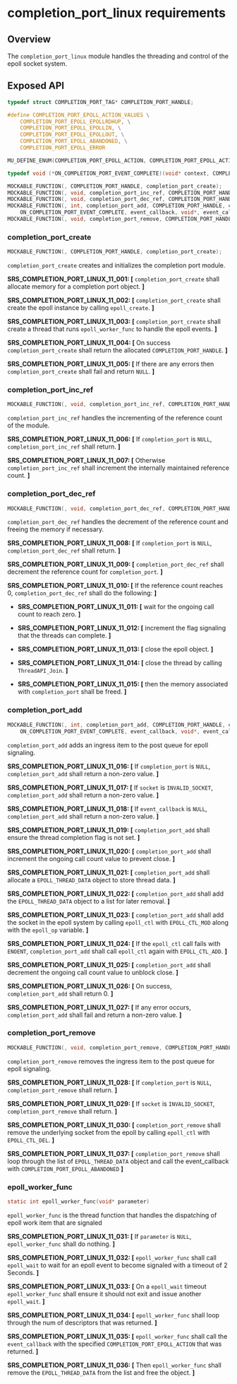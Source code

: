 # completion_port_linux requirements

## Overview

The `completion_port_linux` module handles the threading and control of the epoll socket system.

## Exposed API

```C
typedef struct COMPLETION_PORT_TAG* COMPLETION_PORT_HANDLE;

#define COMPLETION_PORT_EPOLL_ACTION_VALUES \
    COMPLETION_PORT_EPOLL_EPOLLRDHUP, \
    COMPLETION_PORT_EPOLL_EPOLLIN, \
    COMPLETION_PORT_EPOLL_EPOLLOUT, \
    COMPLETION_PORT_EPOLL_ABANDONED, \
    COMPLETION_PORT_EPOLL_ERROR

MU_DEFINE_ENUM(COMPLETION_PORT_EPOLL_ACTION, COMPLETION_PORT_EPOLL_ACTION_VALUES)

typedef void (*ON_COMPLETION_PORT_EVENT_COMPLETE)(void* context, COMPLETION_PORT_EPOLL_ACTION epoll_action);

MOCKABLE_FUNCTION(, COMPLETION_PORT_HANDLE, completion_port_create);
MOCKABLE_FUNCTION(, void, completion_port_inc_ref, COMPLETION_PORT_HANDLE, completion_port);
MOCKABLE_FUNCTION(, void, completion_port_dec_ref, COMPLETION_PORT_HANDLE, completion_port);
MOCKABLE_FUNCTION(, int, completion_port_add, COMPLETION_PORT_HANDLE, completion_port, int, epoll_op, SOCKET_HANDLE, socket,
    ON_COMPLETION_PORT_EVENT_COMPLETE, event_callback, void*, event_callback_ctx);
MOCKABLE_FUNCTION(, void, completion_port_remove, COMPLETION_PORT_HANDLE, completion_port, SOCKET_HANDLE, socket);
```

### completion_port_create

```C
MOCKABLE_FUNCTION(, COMPLETION_PORT_HANDLE, completion_port_create);
```

`completion_port_create` creates and initializes the completion port module.

**SRS_COMPLETION_PORT_LINUX_11_001: [** `completion_port_create` shall allocate memory for a completion port object. **]**

**SRS_COMPLETION_PORT_LINUX_11_002: [** `completion_port_create` shall create the epoll instance by calling `epoll_create`. **]**

**SRS_COMPLETION_PORT_LINUX_11_003: [** `completion_port_create` shall create a thread that runs `epoll_worker_func` to handle the epoll events. **]**

**SRS_COMPLETION_PORT_LINUX_11_004: [** On success `completion_port_create` shall return the allocated `COMPLETION_PORT_HANDLE`. **]**

**SRS_COMPLETION_PORT_LINUX_11_005: [** If there are any errors then `completion_port_create` shall fail and return `NULL`. **]**

### completion_port_inc_ref

```C
MOCKABLE_FUNCTION(, void, completion_port_inc_ref, COMPLETION_PORT_HANDLE, completion_port);
```

`completion_port_inc_ref` handles the incrementing of the reference count of the module.

**SRS_COMPLETION_PORT_LINUX_11_006: [** If `completion_port` is `NULL`, `completion_port_inc_ref` shall return. **]**

**SRS_COMPLETION_PORT_LINUX_11_007: [** Otherwise `completion_port_inc_ref` shall increment the internally maintained reference count. **]**

### completion_port_dec_ref

```C
MOCKABLE_FUNCTION(, void, completion_port_dec_ref, COMPLETION_PORT_HANDLE, completion_port);
```

`completion_port_dec_ref` handles the decrement of the reference count and freeing the memory if necessary.

**SRS_COMPLETION_PORT_LINUX_11_008: [** If `completion_port` is `NULL`, `completion_port_dec_ref` shall return. **]**

**SRS_COMPLETION_PORT_LINUX_11_009: [** `completion_port_dec_ref` shall decrement the reference count for `completion_port`. **]**

**SRS_COMPLETION_PORT_LINUX_11_010: [** If the reference count reaches 0, `completion_port_dec_ref` shall do the following: **]**

- **SRS_COMPLETION_PORT_LINUX_11_011: [** wait for the ongoing call count to reach zero. **]**

- **SRS_COMPLETION_PORT_LINUX_11_012: [** increment the flag signaling that the threads can complete. **]**

- **SRS_COMPLETION_PORT_LINUX_11_013: [** close the epoll object. **]**

- **SRS_COMPLETION_PORT_LINUX_11_014: [** close the thread by calling `ThreadAPI_Join`. **]**

- **SRS_COMPLETION_PORT_LINUX_11_015: [** then the memory associated with `completion_port` shall be freed. **]**

### completion_port_add

```C
MOCKABLE_FUNCTION(, int, completion_port_add, COMPLETION_PORT_HANDLE, completion_port, int, epoll_op, SOCKET_HANDLE, socket,
    ON_COMPLETION_PORT_EVENT_COMPLETE, event_callback, void*, event_callback_ctx);
```

`completion_port_add` adds an ingress item to the post queue for epoll signaling.

**SRS_COMPLETION_PORT_LINUX_11_016: [** If `completion_port` is `NULL`, `completion_port_add` shall return a non-zero value. **]**

**SRS_COMPLETION_PORT_LINUX_11_017: [** If `socket` is `INVALID_SOCKET`, `completion_port_add` shall return a non-zero value. **]**

**SRS_COMPLETION_PORT_LINUX_11_018: [** If `event_callback` is `NULL`, `completion_port_add` shall return a non-zero value. **]**

**SRS_COMPLETION_PORT_LINUX_11_019: [** `completion_port_add` shall ensure the thread completion flag is not set. **]**

**SRS_COMPLETION_PORT_LINUX_11_020: [** `completion_port_add` shall increment the ongoing call count value to prevent close. **]**

**SRS_COMPLETION_PORT_LINUX_11_021: [** `completion_port_add` shall allocate a `EPOLL_THREAD_DATA` object to store thread data. **]**

**SRS_COMPLETION_PORT_LINUX_11_022: [** `completion_port_add` shall add the `EPOLL_THREAD_DATA` object to a list for later removal. **]**

**SRS_COMPLETION_PORT_LINUX_11_023: [** `completion_port_add` shall add the socket in the epoll system by calling `epoll_ctl` with `EPOLL_CTL_MOD` along with the `epoll_op` variable. **]**

**SRS_COMPLETION_PORT_LINUX_11_024: [** If the `epoll_ctl` call fails with `ENOENT`, `completion_port_add` shall call `epoll_ctl` again with `EPOLL_CTL_ADD`. **]**

**SRS_COMPLETION_PORT_LINUX_11_025: [** `completion_port_add` shall decrement the ongoing call count value to unblock close. **]**

**SRS_COMPLETION_PORT_LINUX_11_026: [** On success, `completion_port_add` shall return 0. **]**

**SRS_COMPLETION_PORT_LINUX_11_027: [** If any error occurs, `completion_port_add` shall fail and return a non-zero value. **]**

### completion_port_remove

```C
MOCKABLE_FUNCTION(, void, completion_port_remove, COMPLETION_PORT_HANDLE, completion_port, SOCKET_HANDLE, socket);
```

`completion_port_remove` removes the ingress item to the post queue for epoll signaling.

**SRS_COMPLETION_PORT_LINUX_11_028: [** If `completion_port` is `NULL`, `completion_port_remove` shall return. **]**

**SRS_COMPLETION_PORT_LINUX_11_029: [** If `socket` is `INVALID_SOCKET`, `completion_port_remove` shall return. **]**

**SRS_COMPLETION_PORT_LINUX_11_030: [** `completion_port_remove` shall remove the underlying socket from the epoll by calling `epoll_ctl` with `EPOLL_CTL_DEL`. **]**

**SRS_COMPLETION_PORT_LINUX_11_037: [** `completion_port_remove` shall loop through the list of `EPOLL_THREAD_DATA` object and call the event_callback with `COMPLETION_PORT_EPOLL_ABANDONED` **]**

### epoll_worker_func

```c
static int epoll_worker_func(void* parameter)
```

`epoll_worker_func` is the thread function that handles the dispatching of epoll work item that are signaled

**SRS_COMPLETION_PORT_LINUX_11_031: [** If `parameter` is `NULL`, `epoll_worker_func` shall do nothing. **]**

**SRS_COMPLETION_PORT_LINUX_11_032: [** `epoll_worker_func` shall call `epoll_wait` to wait for an epoll event to become signaled with a timeout of 2 Seconds. **]**

**SRS_COMPLETION_PORT_LINUX_11_033: [** On a `epoll_wait` timeout `epoll_worker_func` shall ensure it should not exit and issue another `epoll_wait`. **]**

**SRS_COMPLETION_PORT_LINUX_11_034: [** `epoll_worker_func` shall loop through the num of descriptors that was returned. **]**

**SRS_COMPLETION_PORT_LINUX_11_035: [** `epoll_worker_func` shall call the `event_callback` with the specified `COMPLETION_PORT_EPOLL_ACTION` that was returned. **]**

**SRS_COMPLETION_PORT_LINUX_11_036: [** Then `epoll_worker_func` shall remove the `EPOLL_THREAD_DATA` from the list and free the object. **]**
